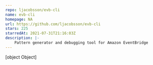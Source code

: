 ```yaml
---
repo: ljacobsson/evb-cli
name: evb-cli
homepage: NA
url: https://github.com/ljacobsson/evb-cli
stars: 225
starredAt: 2021-07-31T21:16:03Z
description: |-
    Pattern generator and debugging tool for Amazon EventBridge
---
```


[object Object]
